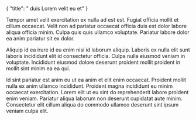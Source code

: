{
  "title": " duis Lorem velit eu et"
}

Tempor amet velit exercitation ex nulla ad est est. Fugiat officia mollit et cillum occaecat. Velit non ad pariatur occaecat officia duis est dolor labore aliqua officia minim. Culpa quis quis ullamco voluptate. Pariatur labore dolor ea anim pariatur sit ex dolor.

Aliquip id ea irure id eu enim nisi id laborum aliquip. Laboris ex nulla elit sunt laboris incididunt elit id consectetur officia. Culpa nulla eiusmod veniam in voluptate. Incididunt eiusmod dolore deserunt proident mollit proident in mollit sint minim ea ea qui.

Id sint pariatur est anim eu ut ea anim et elit enim occaecat. Proident mollit nulla ex anim ullamco incididunt. Proident magna incididunt eu minim occaecat exercitation. Lorem elit ut eu sint do reprehenderit labore proident enim veniam. Pariatur aliqua laborum non deserunt cupidatat aute minim. Consectetur elit cillum aliqua do commodo ullamco deserunt sint ipsum veniam culpa elit.